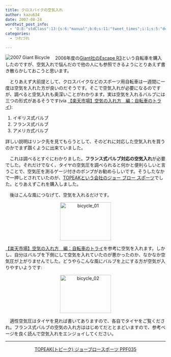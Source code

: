 ```yaml
---
title: クロスバイクの空気入れ
author: kazu634
date: 2007-08-24
wordtwit_post_info:
  - 'O:8:"stdClass":13:{s:6:"manual";b:0;s:11:"tweet_times";i:1;s:5:"delay";i:0;s:7:"enabled";i:1;s:10:"separation";s:2:"60";s:7:"version";s:3:"3.7";s:14:"tweet_template";b:0;s:6:"status";i:2;s:6:"result";a:0:{}s:13:"tweet_counter";i:2;s:13:"tweet_log_ids";a:1:{i:0;i:3183;}s:9:"hash_tags";a:0:{}s:8:"accounts";a:1:{i:0;s:7:"kazu634";}}'
categories:
  - つれづれ

---
```

<div class="section">
<p>
<a href="http://www.giant.co.jp/2007/lifestyle/urban-s/escape-r3.html" onclick="__gaTracker('send', 'event', 'outbound-article', 'http://www.giant.co.jp/2007/lifestyle/urban-s/escape-r3.html', '');" target="_blank"><img align="left" alt="2007 Giant Bicycle" src="http://img.simpleapi.net/small/http://www.giant.co.jp/2007/lifestyle/urban-s/escape-r3.html" border="0" /></a>
</p>
  
<p>
    　2006年度の<a href="http://www.giant.co.jp/2007/lifestyle/urban-s/escape-r3.html" onclick="__gaTracker('send', 'event', 'outbound-article', 'http://www.giant.co.jp/2007/lifestyle/urban-s/escape-r3.html', 'Giant社のEscape R3');" target="_blank">Giant社のEscape R3</a>という自転車を購入したのですが、空気入れで悩んだので他の人にも参照できるようにとりあえず書き散らかしておこうと思います。
</p>
  
<p>
    　とりあえず大前提として、クロスバイクなどのスポーツ用自転車は一週間に一度は空気を入れた方が良いのだそうです。そこで空気入れが必要になるのですが、調べると空気入れも奥深いことがわかります。実は空気を入れるバルブには三つの形式があるそうです(via <a href="http://www.rakuten.co.jp/trycycle/529087/527584/" onclick="__gaTracker('send', 'event', 'outbound-article', 'http://www.rakuten.co.jp/trycycle/529087/527584/', '【楽天市場】空気の入れ方　編：自転車のトライ');" target="blank">【楽天市場】空気の入れ方　編：自転車のトライ</a>):
</p>
  
<ol>
<li>
      イギリス式バルブ
</li>
<li>
      フランス式バルブ
</li>
<li>
      アメリカ式バルブ
</li>
</ol>
  
<p>
    詳しい説明はリンク先を見てもらうとして、そのどれに対応した空気入れを買うのかでまず躓くように出来ていました。
</p>
  
<p>
    　これは調べるとすぐにわかりました。<b>フランス式バルブ対応の空気入れ</b>が必要でした。それだけでなく、タイヤの空気圧を調べられると何かと便利らしいと言うことで、空気圧を測るゲージ付きのポンプがお勧めらしいです。そうしたなかで一押しとされていたのが、<a href="http://www.topeak.jp/pump/ppf035.html" onclick="__gaTracker('send', 'event', 'outbound-article', 'http://www.topeak.jp/pump/ppf035.html', 'TOPEAKという会社のジョー ブロー スポーツ');" target="blank">TOPEAKという会社のジョー ブロー スポーツ</a>でした。とりあえずこれを購入しました。
</p>
  
<p>
    　後はこんな風につなげて、空気を入れるだけです。
</p>
  
<p>
<center>
<a href="http://image.blog.livedoor.jp/simoom634/imgs/a/8/a85c8e1e.JPG" onclick="__gaTracker('send', 'event', 'outbound-article', 'http://image.blog.livedoor.jp/simoom634/imgs/a/8/a85c8e1e.JPG', '');" target="_blank"><img width="160" alt="bicycle_01" src="http://image.blog.livedoor.jp/simoom634/imgs/a/8/a85c8e1e-s.JPG" height="120" border="0" /></a>
</center>
    
<p>
<a href="http://www.rakuten.co.jp/trycycle/529087/527584/" onclick="__gaTracker('send', 'event', 'outbound-article', 'http://www.rakuten.co.jp/trycycle/529087/527584/', '【楽天市場】空気の入れ方　編：自転車のトライ');" target="blank">【楽天市場】空気の入れ方　編：自転車のトライ</a>を参考に空気を入れます。しかし、自分はバルブを下側にして空気を入れていたのが悪かったのか、なかなか空気圧が上がりませんでした。どうやらこんな風にバルブを上にする方が空気が入りやすいようです:
</p>
    
<p>
<center>
<a href="http://image.blog.livedoor.jp/simoom634/imgs/5/d/5da0777b.JPG" onclick="__gaTracker('send', 'event', 'outbound-article', 'http://image.blog.livedoor.jp/simoom634/imgs/5/d/5da0777b.JPG', '');" target="_blank"><img width="160" alt="bicycle_02" src="http://image.blog.livedoor.jp/simoom634/imgs/5/d/5da0777b-s.JPG" height="120" border="0" /></a>
</center>
      
<p>
        　適性空気圧はタイヤを見れば書いてありますので、各自でタイヤをご覧くだされ。フランス式バルブの空気の入れ方ははじめてだととまどいますので、参考ページを良く読んで空気入れをエンジョイしてください。
</p>
      
<hr />
      
<center>
<a href="https://www.amazon.co.jp/exec/obidos/ASIN/B000BS0I9E/goodpic-22/" onclick="__gaTracker('send', 'event', 'outbound-article', 'https://www.amazon.co.jp/exec/obidos/ASIN/B000BS0I9E/goodpic-22/', 'TOPEAK(トピーク) ジョーブロースポーツ PPF035');" target="_top">TOPEAK(トピーク) ジョーブロースポーツ PPF035</a><br />
</center></div>
